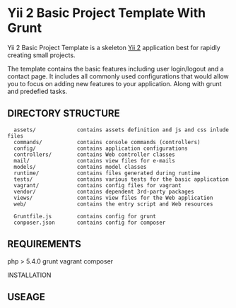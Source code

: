 Yii 2 Basic Project Template With Grunt
============================

Yii 2 Basic Project Template is a skeleton [Yii 2](http://www.yiiframework.com/) application best for
rapidly creating small projects.

The template contains the basic features including user login/logout and a contact page.
It includes all commonly used configurations that would allow you to focus on adding new
features to your application. Along with grunt and predefied tasks.


DIRECTORY STRUCTURE
-------------------

      assets/             contains assets definition and js and css inlude files
      commands/           contains console commands (controllers)
      config/             contains application configurations
      controllers/        contains Web controller classes
      mail/               contains view files for e-mails
      models/             contains model classes
      runtime/            contains files generated during runtime
      tests/              contains various tests for the basic application
      vagrant/            contains config files for vagrant
      vendor/             contains dependent 3rd-party packages
      views/              contains view files for the Web application
      web/                contains the entry script and Web resources

      Gruntfile.js        contains config for grunt
      conposer.json       contains config for composer




REQUIREMENTS
------------

php > 5.4.0
grunt
vagrant
composer



INSTALLATION

USEAGE
------


